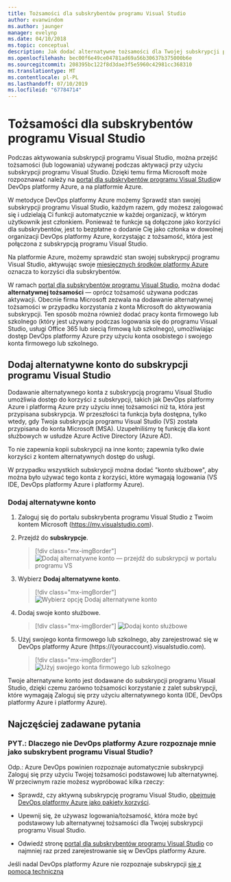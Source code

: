 ```yaml
---
title: Tożsamości dla subskrybentów programu Visual Studio
author: evanwindom
ms.author: jaunger
manager: evelynp
ms.date: 04/10/2018
ms.topic: conceptual
description: Jak dodać alternatywne tożsamości dla Twojej subskrypcji programu Visual Studio na potrzeby usługi Azure DevOps i platformie Azure
ms.openlocfilehash: bec00f6e49ce04781ad69a56b30637b375000b6e
ms.sourcegitcommit: 208395bc122f8d3dae3f5e5960c42981cc368310
ms.translationtype: MT
ms.contentlocale: pl-PL
ms.lasthandoff: 07/10/2019
ms.locfileid: "67784714"
---
```

# <a name="identities-for-visual-studio-subscribers"></a>Tożsamości dla subskrybentów programu Visual Studio

Podczas aktywowania subskrypcji programu Visual Studio, można przejść tożsamości (lub logowania) używanej podczas aktywacji przy użyciu subskrypcji programu Visual Studio. Dzięki temu firma Microsoft może rozpoznawać należy na [portal dla subskrybentów programu Visual Studio](https://my.visualstudio.com?wt.mc_id=o~msft~docs)w DevOps platformy Azure, a na platformie Azure.

W metodyce DevOps platformy Azure możemy Sprawdź stan swojej subskrypcji programu Visual Studio, każdym razem, gdy możesz zalogować się i udzielają Ci funkcji automatycznie w każdej organizacji, w którym użytkownik jest członkiem.
Ponieważ te funkcje są dołączone jako korzyści dla subskrybentów, jest to bezpłatne o dodanie Cię jako członka w dowolnej organizacji DevOps platformy Azure, korzystając z tożsamość, która jest połączona z subskrypcją programu Visual Studio.

Na platformie Azure, możemy sprawdzić stan swojej subskrypcji programu Visual Studio, aktywując swoje [miesięcznych środków platformy Azure](https://azure.microsoft.com/pricing/member-offers/credit-for-visual-studio-subscribers/) oznacza to korzyści dla subskrybentów.

W ramach [portal dla subskrybentów programu Visual Studio](https://my.visualstudio.com?wt.mc_id=o~msft~docs), można dodać **alternatywnej tożsamości** — oprócz tożsamość używana podczas aktywacji. Obecnie firma Microsoft zezwala na dodawanie alternatywnej tożsamości w przypadku korzystania z konta Microsoft do aktywowania subskrypcji. Ten sposób można również dodać pracy konta firmowego lub szkolnego (który jest używany podczas logowania się do programu Visual Studio, usługi Office 365 lub siecią firmową lub szkolnego), umożliwiając dostęp DevOps platformy Azure przy użyciu konta osobistego i swojego konta firmowego lub szkolnego.

## <a name="add-an-alternate-account-to-your-visual-studio-subscription"></a>Dodaj alternatywne konto do subskrypcji programu Visual Studio

Dodawanie alternatywnego konta z subskrypcją programu Visual Studio umożliwia dostęp do korzyści z subskrypcji, takich jak DevOps platformy Azure i platformą Azure przy użyciu innej tożsamości niż ta, która jest przypisana subskrypcja. W przeszłości ta funkcja była dostępna, tylko wtedy, gdy Twoja subskrypcja programu Visual Studio (VS) została przypisana do konta Microsoft (MSA). Uzupełniliśmy tę funkcję dla kont służbowych w usłudze Azure Active Directory (Azure AD).

To nie zapewnia kopii subskrypcji na inne konto; zapewnia tylko dwie korzyści z kontem alternatywnych dostęp do usługi.

W przypadku wszystkich subskrypcji można dodać "konto służbowe", aby można było używać tego konta z korzyści, które wymagają logowania (VS IDE, DevOps platformy Azure i platformy Azure).

### <a name="add-the-alternate-account"></a>Dodaj alternatywne konto

1. Zaloguj się do portalu subskrybenta programu Visual Studio z Twoim kontem Microsoft (https://my.visualstudio.com).

2. Przejdź do **subskrypcje**.

    > [!div class="mx-imgBorder"]
    > ![Dodaj alternatywne konto — przejdź do subskrypcji w portalu programu VS](_img/vs-alternate-identity/my-vs-subscriptions.png)

3. Wybierz **Dodaj alternatywne konto**.
    > [!div class="mx-imgBorder"]
    > ![Wybierz opcję Dodaj alternatywne konto ](_img/vs-alternate-identity/choose-add-alternate-account.png)

4. Dodaj swoje konto służbowe.
    > [!div class="mx-imgBorder"]
    > ![Dodaj konto służbowe](_img/vs-alternate-identity/enter-alternate-account-my-visual-studio-com-portal.png)

5. Użyj swojego konta firmowego lub szkolnego, aby zarejestrować się w DevOps platformy Azure (https://{youraccount}.visualstudio.com).
    > [!div class="mx-imgBorder"]
    > ![Użyj swojego konta firmowego lub szkolnego](_img/vs-alternate-identity/sign-in-with-alternate-account.png)

Twoje alternatywne konto jest dodawane do subskrypcji programu Visual Studio, dzięki czemu zarówno tożsamości korzystanie z zalet subskrypcji, które wymagają Zaloguj się przy użyciu alternatywnego konta (IDE, DevOps platformy Azure i platformy Azure).

## <a name="faq"></a>Najczęściej zadawane pytania

### <a name="q--why-doesnt-azure-devops-recognize-me-as-a-visual-studio-subscriber"></a>PYT.:  Dlaczego nie DevOps platformy Azure rozpoznaje mnie jako subskrybent programu Visual Studio?

Odp.: Azure DevOps powinien rozpoznaje automatycznie subskrypcji Zaloguj się przy użyciu Twojej tożsamości podstawowej lub alternatywnej. W przeciwnym razie możesz wypróbować kilka rzeczy:

* Sprawdź, czy aktywną subskrypcję programu Visual Studio, [obejmuje DevOps platformy Azure jako pakiety korzyści](vs-azure-devops.md).

* Upewnij się, że używasz logowania/tożsamość, która może być podstawowy lub alternatywnej tożsamości dla Twojej subskrypcji programu Visual Studio.

* Odwiedź stronę [portal dla subskrybentów programu Visual Studio](https://my.visualstudio.com?wt.mc_id=o~msft~docs) co najmniej raz przed zarejestrowanie się w DevOps platformy Azure.

Jeśli nadal DevOps platformy Azure nie rozpoznaje subskrypcji [się z pomocą techniczną](https://visualstudio.microsoft.com/team-services/support/)
